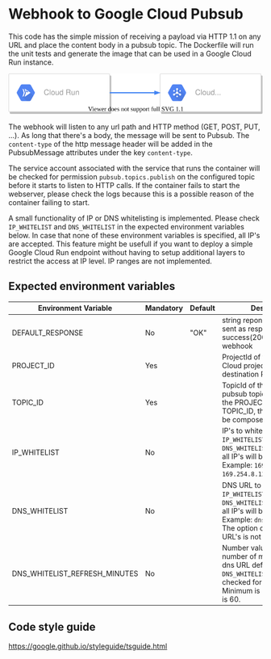 # Webhook to Google Cloud Pubsub
This code has the simple mission of receiving a payload via HTTP 1.1 on any URL and place the content body in a pubsub topic.
The Dockerfile will run the unit tests and generate the image that can be used in a Google Cloud Run instance.

![](documentation/run_to_pubsub.svg)

The webhook will listen to any url path and HTTP method (GET, POST, PUT, ...). As long that there's a body, the message will be sent to Pubsub. The `content-type` of the http message header will be added in the PubsubMessage attributes under the key `content-type`.

The service account associated with the service that runs the container will be checked for permission `pubsub.topics.publish` on the configured topic before it starts to listen to HTTP calls. If the container fails to start the webserver, please check the logs because this is a possible reason of the container failing to start.

A small functionality of IP or DNS whitelisting is implemented. Please check `IP_WHITELIST` and `DNS_WHITELIST` in the expected environment variables below. In case that none of these environment variables is specified, all IP's are accepted. This feature might be usefull if you want to deploy a simple Google Cloud Run endpoint without having to setup additional layers to restrict the access at IP level. IP ranges are not implemented.

## Expected environment variables

|Environment Variable|Mandatory|Default|Description|
|--------------------|---------|-------|-----------|
|DEFAULT_RESPONSE|No|"OK"|string reponse that will be sent as response body on success(200) call of the webhook|
|PROJECT_ID|Yes||ProjectId of the Google Cloud project that the destination Pubsub is in|
|TOPIC_ID|Yes||TopicId of the destination pubsub topic. Internally, with the PROJECT_ID and TOPIC_ID, the topic name will be composed|
|IP_WHITELIST|No||IP's to whitelist. If `IP_WHITELIST` nor `DNS_WHITELIST` are specified, all IP's will be accepted. Example: `169.254.8.128` or `169.254.8.129;168.254.8.129`|
|DNS_WHITELIST|No||DNS URL to whitelist. If `IP_WHITELIST` nor `DNS_WHITELIST` are specified, all IP's will be accepted. Example: `dns.google.com`. The option of multiple DNS URL's is not implemented.|
|DNS_WHITELIST_REFRESH_MINUTES|No||Number value with the number of minutes that the dns URL defined in `DNS_WHITELIST` should be checked for IP's to whitelist. Minimum is 1, recomended is 60.|
 
## Code style guide
https://google.github.io/styleguide/tsguide.html
